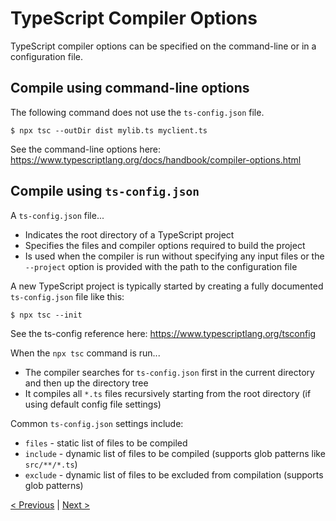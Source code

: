 # TypeScript Compiler Options
TypeScript compiler options can be specified on the command-line or in a configuration file.

## Compile using command-line options
The following command does not use the `ts-config.json` file.
```shell
$ npx tsc --outDir dist mylib.ts myclient.ts
```
See the command-line options here: <a href="https://www.typescriptlang.org/docs/handbook/compiler-options.html" target="_blank">https://www.typescriptlang.org/docs/handbook/compiler-options.html</a>

## Compile using `ts-config.json`
A `ts-config.json` file...
* Indicates the root directory of a TypeScript project
* Specifies the files and compiler options required to build the project
* Is used when the compiler is run without specifying any input files or the `--project` option is provided with the path to the configuration file

A new TypeScript project is typically started by creating a fully documented `ts-config.json` file like this:
```shell
$ npx tsc --init
```

See the ts-config reference here: <a href="https://www.typescriptlang.org/tsconfig" target="_blank">https://www.typescriptlang.org/tsconfig</a>

When the `npx tsc` command is run...
* The compiler searches for `ts-config.json` first in the current directory and then up the directory tree
* It compiles all `*.ts` files recursively starting from the root directory (if using default config file settings)

Common `ts-config.json` settings include:
* `files` - static list of files to be compiled
* `include` - dynamic list of files to be compiled (supports glob patterns like `src/**/*.ts`)
* `exclude` - dynamic list of files to be excluded from compilation (supports glob patterns)

[< Previous](playground.md) | [Next >](type-declaration-files.md)

